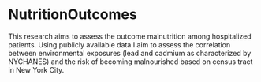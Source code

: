 # NutritionOutcomes
This research aims to assess the outcome malnutrition among hospitalized patients. Using publicly available data I aim to assess the correlation between environmental exposures (lead and cadmium as characterized by NYCHANES) and the risk of becoming malnourished based on census tract in New York City.
